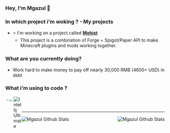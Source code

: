 ### Hey, I'm Mgazul 👋

### In which project i'm woking ? - My projects

- :star: I'm working on a project called [**Mohist**](https://github.com/Mohist-Community/Mohist) 
  - This project is a combination of Forge + Spigot/Paper API to make Minecraft plugins and mods working together.

### What are you currently doing?

- Work hard to make money to pay off nearly 30,000 RMB (4600+ USD) in debt

### What i'm using to code ?

<img align="left" alt="Java" width="26px" src="https://raw.githubusercontent.com/github/explore/80688e429a7d4ef2fca1e82350fe8e3517d3494d/topics/java/java.png" />
<img align="left" alt="Intellij Ultimate " width="26px" src="https://resources.jetbrains.com/storage/products/intellij-idea/img/meta/intellij-idea_logo_300x300.png" />
<br />
<br />

---

<img align="left" alt="Mgazul Github Stats" src="https://github-readme-stats.vercel.app/api/top-langs/?username=mgazul&show_icons=true&hide_border=true&theme=radical" />
<img align="right" alt="Mgazul Github Stats" src="https://github-readme-stats.vercel.app/api?username=mgazul&show_icons=true&hide_border=true&theme=radical" />

